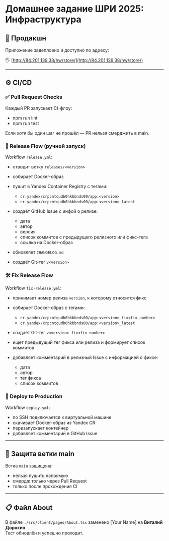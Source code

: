 # Домашнее задание ШРИ 2025: Инфраструктура

## 🚀 Продакшн

Приложение задеплоено и доступно по адресу:

🖐 [http://84.201.139.38/hw/store/](http://84.201.139.38/hw/store/)

---

## ⚙️ CI/CD

### ✅ Pull Request Checks

Каждый PR запускает CI-флоу:

- npm run lint
- npm run test

Если хотя бы один шаг не прошёл — PR нельзя смерджить в main.

### 🚀 Release Flow (ручной запуск)

Workflow `release.yml`:

- отводит ветку `releases/<version>`
- собирает Docker-образ
- пушит в Yandex Container Registry с тегами:

  - `cr.yandex/crpcntqudb0hkbbnds00/app:<version>`
  - `cr.yandex/crpcntqudb0hkbbnds00/app:<version>_latest`

- создаёт GitHub Issue с инфой о релизе:
  - дата
  - автор
  - версия
  - список коммитов с предыдущего релизного или фикс-тега
  - ссылка на Docker-образ

- обновляет `CHANGELOG.md`
- создаёт Git-тег `v<version>`

### 🛠 Fix Release Flow

Workflow `fix-release.yml`:

- принимает номер релиза `version`, к которому относится фикс
- собирает Docker-образ с тегами:

  - `cr.yandex/crpcntqudb0hkbbnds00/app:<version>_fix<fix_number>`
  - `cr.yandex/crpcntqudb0hkbbnds00/app:<version>_latest`

- создаёт Git-тег `v<version>_fix<fix_number>`
- ищет предыдущий тег фикса или релиза и формирует список коммитов
- добавляет комментарий в релизный Issue с информацией о фиксе:
  - дата
  - автор
  - тег фикса
  - список коммитов

### 📆 Deploy to Production

Workflow `deploy.yml`:

- по SSH подключается к виртуальной машине
- скачивает Docker-образ из Yandex CR
- перезапускает контейнер
- добавляет комментарий в GitHub Issue

---

## 🔐 Защита ветки main

Ветка `main` защищена:

- нельзя пушить напрямую
- смердж только через Pull Request
- только после прохождения CI

---

## 📋 Файл About

В файле `./src/client/pages/About.tsx` заменено [Your Name] на **Виталий Дорохин**.  
Тест обновлён и успешно проходит.
